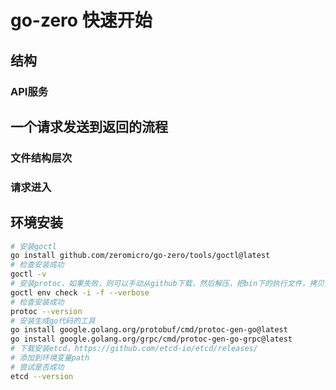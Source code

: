 # go-zero 快速开始

## 结构

### API服务



## 一个请求发送到返回的流程

### 文件结构层次

### 请求进入

## 环境安装

```sh
# 安装goctl
go install github.com/zeromicro/go-zero/tools/goctl@latest
# 检查安装成功
goctl -v
# 安装protoc，如果失败，则可以手动从github下载，然后解压，把bin下的执行文件，拷贝到go目录下的bin中
goctl env check -i -f --verbose
# 检查安装成功
protoc --version
# 安装生成go代码的工具
go install google.golang.org/protobuf/cmd/protoc-gen-go@latest
go install google.golang.org/grpc/cmd/protoc-gen-go-grpc@latest
# 下载安装etcd，https://github.com/etcd-io/etcd/releases/
# 添加到环境变量path
# 尝试是否成功
etcd --version
```